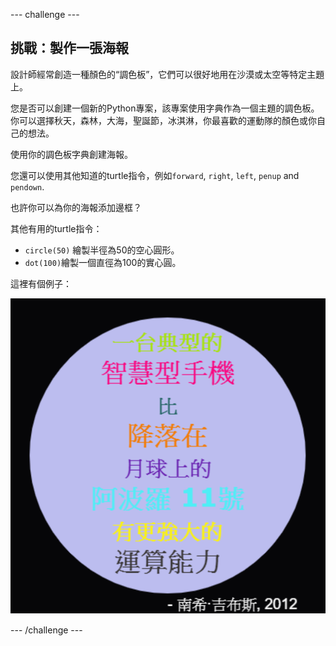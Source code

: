 \--- challenge \---

## 挑戰：製作一張海報

設計師經常創造一種顏色的“調色板”，它們可以很好地用在沙漠或太空等特定主題上。

您是否可以創建一個新的Python專案，該專案使用字典作為一個主題的調色板。 你可以選擇秋天，森林，大海，聖誕節，冰淇淋，你最喜歡的運動隊的顏色或你自己的想法。

使用你的調色板字典創建海報。

您還可以使用其他知道的turtle指令，例如`forward`, `right`, `left`, `penup` and `pendown`.

也許你可以為你的海報添加邊框？

其他有用的turtle指令：

+ `circle(50)` 繪製半徑為50的空心圓形。
+ `dot(100)`繪製一個直徑為100的實心圓。 

這裡有個例子：

![截圖](images/colourful-finished.png)

\--- /challenge \---